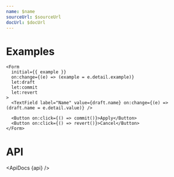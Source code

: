 ```yaml
---
name: $name
sourceUrl: $sourceUrl
docUrl: $docUrl
---
```


<script lang="ts">
  import api from '$lib/components/Form.svelte?raw&sveld';
  import ApiDocs from '$lib/components/ApiDocs.svelte';

  import Button from '$lib/components/Form.svelte';
</script>

# Examples

```svelte
<Form
  initial={{ example }}
  on:change={(e) => (example = e.detail.example)}
  let:draft
  let:commit
  let:revert
>
  <TextField label="Name" value={draft.name} on:change={(e) => (draft.name = e.detail.value)} />

  <Button on:click={() => commit()}>Apply</Button>
  <Button on:click={() => revert()}>Cancel</Button>
</Form>
```

# API

<ApiDocs {api} />
